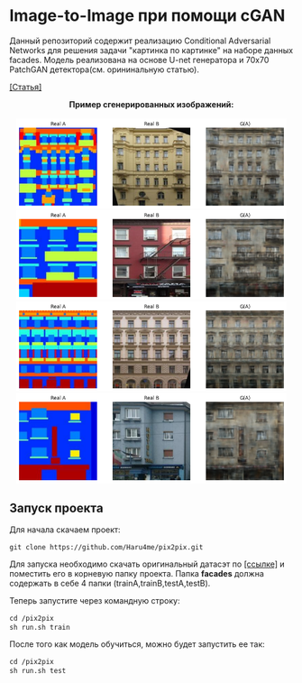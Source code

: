 # Image-to-Image при помощи cGAN

Данный репозиторий содержит реализацию Conditional Adversarial Networks для решения задачи "картинка по картинке" на наборе данных facades. Модель реализована на основе U-net генератора и 70x70 PatchGAN детектора(см. орининальную статью).

[[Статья]](https://arxiv.org/pdf/1611.07004.pdf)

<p align="center">
    <b>Пример сгенерированных изображений:</b>
    <br><br>
    <img src="samples/img_1.png" width="480">
    <img src="samples/img_2.png" width="480">
    <img src="samples/img_3.png" width="480">
    <img src="samples/img_4.png" width="480">
</p>


## Запуск проекта
Для начала скачаем проект:
```
git clone https://github.com/Haru4me/pix2pix.git
```
Для запуска необходимо скачать оригинальный датасэт по [[ссылке]](https://www.kaggle.com/suyashdamle/cyclegan?select=facades) и поместить его в корневую папку проекта. Папка **facades** должна содержать в себе 4 папки (trainA,trainB,testA,testB).

Теперь запустите через командную строку:

```
cd /pix2pix
sh run.sh train
```

После того как модель обучиться, можно будет запустить ее так:

```
cd /pix2pix
sh run.sh test
```

